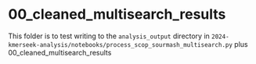 # 00_cleaned_multisearch_results

This folder is to test writing to the `analysis_output` directory in `2024-kmerseek-analysis/notebooks/process_scop_sourmash_multisearch.py` plus 00_cleaned_multisearch_results